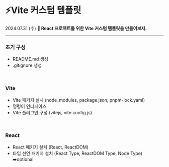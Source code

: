 # ⚡Vite 커스텀 템플릿

2024.07.31 (수)
<b>🎯 React 프로젝트를 위한 Vite 커스텀 템플릿을 만들어보자.</b>

---

### 초기 구성

- README.md 생성
- .gitignore 생성

<br>

### Vite

- Vite 패키지 설치 (node_modules, package.json, pnpm-lock.yaml)
- 명령어 인터페이스
- Vite 플러그인 구성 (vitejs, vite.config.js)

<br>

### React

- React 패키지 설치 (React, ReactDOM)
- 타입 선언 패키지 설치 (React Type, ReactDOM Type, Node Type) ➡️optional
